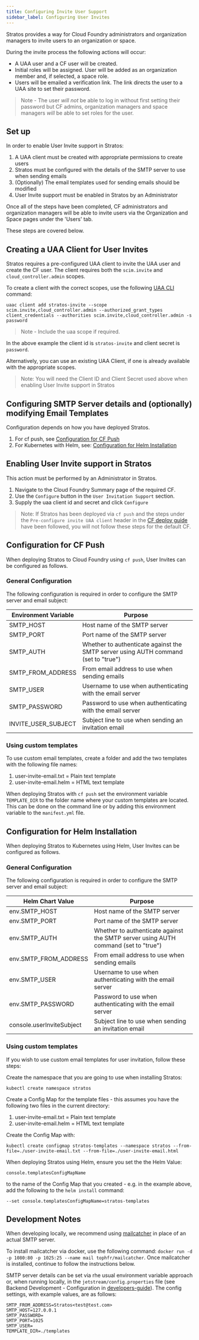 ```yaml
---
title: Configuring Invite User Support
sidebar_label: Configuring User Invites
---
```


Stratos provides a way for Cloud Foundry administrators and organization managers to invite users to an organization or space.

During the invite process the following actions will occur:

- A UAA user and a CF user will be created.
- Initial roles will be assigned. User will be added as an organization member and, if selected, a space role.
- Users will be emailed a verification link. The link directs the user to a UAA site to set their password.

> Note - The user *will not* be able to log in without first setting their password but CF admins, organization managers and space managers *will* be able to set roles for the user.

## Set up

In order to enable User Invite support in Stratos:

1. A UAA client must be created with appropriate permissions to create users
1. Stratos must be configured with the details of the SMTP server to use when sending emails
1. (Optionally) The email templates used for sending emails should be modified
1. User Invite support must be enabled in Stratos by an Administrator

Once all of the steps have been completed, CF administrators and organization managers will be able to invite users via the Organization and Space pages under the 'Users' tab.

These steps are covered below.

## Creating a UAA Client for User Invites

Stratos requires a pre-configured UAA client to invite the UAA user and create the CF user. The client requires both the `scim.invite` and `cloud_controller.admin` scopes.

To create a client with the correct scopes, use the following [UAA CLI](https://github.com/cloudfoundry/cf-uaac) command:

```
uaac client add stratos-invite --scope scim.invite,cloud_controller.admin --authorized_grant_types client_credentials --authorities scim.invite,cloud_controller.admin -s password
```

> Note - Include the uaa scope if required.

In the above example the client id is `stratos-invite` and client secret is `password`.

Alternatively, you can use an existing UAA Client, if one is already available with the appropriate scopes.

> Note: You will need the Client ID and Client Secret used above when enabling User Invite support in Stratos

## Configuring SMTP Server details and (optionally) modifying Email Templates

Configuration depends on how you have deployed Stratos.

1. For cf push, see [Configuration for CF Push](#configuration-for-cf-push)
1. For Kubernetes with Helm, see: [Configuration for Helm Installation](#configuration-for-helm-installation)

## Enabling User Invite support in Stratos

This action must be performed by an Administrator in Stratos.

1) Navigate to the Cloud Foundry Summary page of the required CF.
1) Use the `Configure` button in the `User Invitation Support` section.
1) Supply the uaa client id and secret and click `Configure`

> Note: If Stratos has been deployed via `cf push` and the steps under the `Pre-configure invite UAA client` header in the  [CF deploy guide](../../deploy/cloud-foundry/cloud-foundry)  have been followed, you will not follow these steps for the default CF.

## Configuration for CF Push

When deploying Stratos to Cloud Foundry using `cf push`, User Invites can be configured as follows.

### General Configuration

The following configuration is required in order to configure the SMTP server and email subject:

|Environment Variable|Purpose|
|---|---|
|SMTP_HOST|Host name of the SMTP server|
|SMTP_PORT|Port name of the SMTP server|
|SMTP_AUTH|Whether to authenticate against the SMTP server using AUTH command (set to "true")|
|SMTP_FROM_ADDRESS|From email address to use when sending emails|
|SMTP_USER|Username to use when authenticating with the email server|
|SMTP_PASSWORD|Password to use when authenticating with the email server|
|INVITE_USER_SUBJECT|Subject line to use when sending an invitation email|

### Using custom templates

To use custom email templates, create a folder and add the two templates with the following file names:

1. user-invite-email.txt = Plain text template
1. user-invite-email.helm = HTML text template

When deploying Stratos with `cf push` set the environment variable `TEMPLATE_DIR` to the folder name where your custom templates are located. This can be done on the command line or by adding this environment variable to the `manifest.yml` file.

## Configuration for Helm Installation

When deploying Stratos to Kubernetes using Helm, User Invites can be configured as follows.

### General Configuration

The following configuration is required in order to configure the SMTP server and email subject:

|Helm Chart Value|Purpose|
|---|---|
|env.SMTP_HOST|Host name of the SMTP server|
|env.SMTP_PORT|Port name of the SMTP server|
|env.SMTP_AUTH|Whether to authenticate against the SMTP server using AUTH command (set to "true")|
|env.SMTP_FROM_ADDRESS|From email address to use when sending emails|
|env.SMTP_USER|Username to use when authenticating with the email server|
|env.SMTP_PASSWORD|Password to use when authenticating with the email server|
|console.userInviteSubject|Subject line to use when sending an invitation email|

### Using custom templates

If you wish to use custom email templates for user invitation, follow these steps:

Create the namespace that you are going to use when installing Stratos:

```
kubectl create namespace stratos
```

Create a Config Map for the template files - this assumes you have the following two files in the current directory:

1. user-invite-email.txt = Plain text template
1. user-invite-email.helm = HTML text template

Create the Config Map with:

```
kubectl create configmap stratos-templates --namespace stratos --from-file=./user-invite-email.txt --from-file=./user-invite-email.html
```

When deploying Stratos using Helm, ensure you set the the Helm Value:

```
console.templatesConfigMapName
```

to the name of the Config Map that you created - e.g. in the example above, add the following to the `helm install` command:

```
--set console.templatesConfigMapName=stratos-templates
```

## Development Notes

When developing locally, we recommend using [mailcatcher](https://mailcatcher.me/) in place of an actual SMTP server.

To install mailcatcher via docker, use the following command: `docker run -d -p 1080:80 -p 1025:25 --name mail tophfr/mailcatcher`. Once mailcatcher is installed, continue to follow the instructions below.

SMTP server details can be set via rhe usual environment variable approach or, when running locally, in the `jetstream/config.properties` file (see Backend Development - Configuration in [developers-guide](../../developer/introduction)). The config settings, with example values, are as follows:

```
SMTP_FROM_ADDRESS=Stratos<test@test.com>
SMTP_HOST=127.0.0.1
SMTP_PASSWORD=
SMTP_PORT=1025
SMTP_USER=
TEMPLATE_DIR=./templates
```
